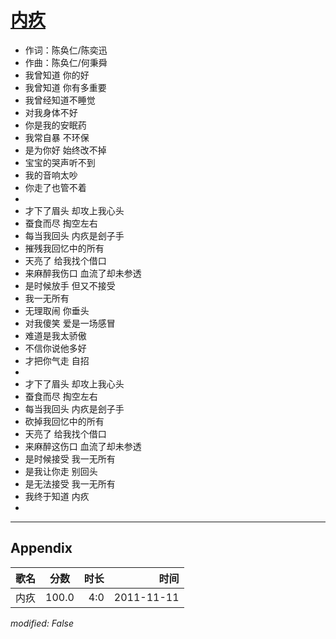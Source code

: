 # [内疚](https://music.163.com/song?id=64126)

* 作词：陈奂仁/陈奕迅
* 作曲：陈奂仁/何秉舜
* 我曾知道 你的好
* 我曾知道 你有多重要
* 我曾经知道不睡觉
* 对我身体不好
* 你是我的安眠药
* 我常自暴 不环保
* 是为你好 始终改不掉
* 宝宝的哭声听不到
* 我的音响太吵
* 你走了也管不着
* 
* 才下了眉头 却攻上我心头
* 蚕食而尽 掏空左右
* 每当我回头 内疚是刽子手
* 摧残我回忆中的所有
* 天亮了 给我找个借口
* 来麻醉我伤口 血流了却未参透
* 是时候放手 但又不接受
* 我一无所有
* 无理取闹 你垂头
* 对我傻笑 爱是一场感冒
* 难道是我太骄傲
* 不信你说他多好
* 才把你气走 自招
* 
* 才下了眉头 却攻上我心头
* 蚕食而尽 掏空左右
* 每当我回头 内疚是刽子手
* 砍掉我回忆中的所有
* 天亮了 给我找个借口
* 来麻醉这伤口 血流了却未参透
* 是时候接受 我一无所有
* 是我让你走 别回头
* 是无法接受 我一无所有
* 我终于知道 内疚
* 


---

## Appendix

|歌名|分数|时长|时间|
|:---|:---:|---:|---:|
|内疚|100.0|4:0|2011-11-11

*modified: False*